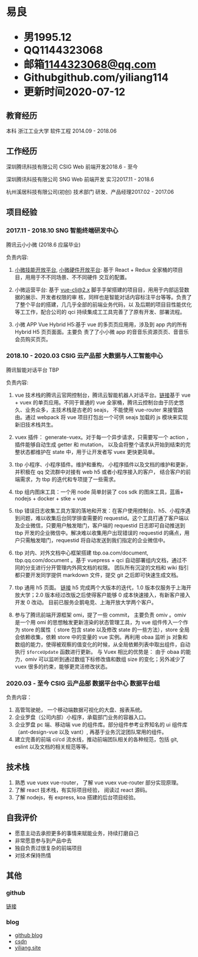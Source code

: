 <h1>
  <span>易良</span>
  <ul>
    <li><span>男</span>1995.12</li>
    <li><span>QQ</span>1144323068</li>
    <li><span>邮箱</span><a href="mailto:1144323068@qq.com">1144323068@qq.com</a></li>
    <li><span>Github</span><a>github.com/yiliang114</a></li>
    <li><span>更新时间</span>2020-07-12</li>
  </ul>
</h1>

## 教育经历

本科 浙江工业大学 软件工程 <span class="right">2014.09 - 2018.06</span>

## 工作经历

深圳腾讯科技有限公司 CSIG Web 前端开发<span class="right">2018.6 - 至今</span>

深圳腾讯科技有限公司 SNG Web 前端开发 实习<span class="right">2017.11 - 2018.6 </span>

杭州溪居科技有限公司(初创) 技术部门 研发、产品经理<span class="right">2017.02 - 2017.06</span><br>

## 项目经验

### 2017.11 - 2018.10 SNG 智能终端研发中⼼

腾讯云⼩小微 (2018.6 应届毕业)

负责内容:

1. [小微技能开放平台](https://xiaowei.tencent.com/skill.html), [小微硬件开放平台](https://xiaowei.tencent.com/hardware.html): 基于 React + Redux 全家桶的项⽬目，⽤用于不不同场景、不不同硬件 交互的配置。

2. 小微运营平台: 基于 vue-cli@2.x 脚⼿手架搭建的项⽬目，⽤用于内部运营数据的展示、开发者权限的审 核，同样也是智能对话内容标注平台等等。负责了了整个平台的搭建，⼏几乎全部的前端业务代码，以 及后期的项⽬目性能优化等⼯工作，配合公司的 qci 持续集成⼯工具完善了了原有开发、部署流程。

3. 小微 APP Vue Hybrid H5:基于 vue 的多⻚页应⽤用，涉及到 app 内的所有 Hybrid H5 ⻚页⾯面。主要负 责了了⼩小微 app 的⾳音乐资源⻚页、⾳音乐会员购买⻚页。

### 2018.10 - 2020.03 CSIG 云产品部 大数据与人⼯智能中⼼

腾讯智能对话平台 TBP

负责内容:

1. vue 技术栈的腾讯云官网控制台，腾讯云智能机器人对话平台。[链接](https://console.cloud.tencent.com/tbp)基于 vue + vuex 的单页应用。不同于普通的 vue 全家桶，腾讯云控制台由于历史悠久、业务众多，主技术栈是古老的 seajs， 不能使用 vue-router 来接管路由。通过 webpack 将 vue 项目打包出一个可供 seajs 加载的 js 模块来实现新旧技术栈共生。

2. vuex 插件： generate-vuex。对于每一个异步请求，只需要写一个 action ，插件能够自动生成 getter 和 mutation， 以及会将整个请求从开始到结束的完整状态都维护在 state 中，用于让开发者写 vuex 更快更简单。

3. tbp 小程序、小程序插件。维护和重构， 小程序插件以及文档的维护和更新，并积极在 qq 交流群中对接有 web h5 或者小程序接入的客户， 结合客户的前端需求，为 tbp 的迭代和专项提了一些需求。

4. tbp 组内图床工具：一个用 node 简单封装了 cos sdk 的图床工具，蓝盾+ nodejs + docker + stke + vue

5. tbp 错误日志收集工具方案的落地和开发：在客户使用控制台、h5、小程序遇到问题，难以收集后台同学排查需要的 requestid。这个工具打通了客户端以及企业微信，只要用户触发暗门，客户端的 requestid 日志即可自动推送到 tbp 开发的企业微信中。解决难以收集用户出现错误的 requestid 的痛点，用户只需触发暗门，requestid 将自动发送到我们指定的企业微信中。

6. tbp 对内、对外文档中心框架搭建 tbp.oa.com/document, tbp.qq.com/document 。基于 vuepress + qci 自动部署组内文档，通过不同的分支进行分开管理内外网文档的权限。 团队所有沉淀的文档和 wiki 指引都只要开发同学提供 markdown 文件，提交 git 之后即可快速生成文档。
7. tbp 通用 h5 页面。 [链接](https://tbp.cloud.tencent.com/tbp-h5-v2/?AgentId=f+kMfPU1Bm9zjnm6h7c09s4eGGW0iLMQqNuR+S86jT7hN/uvEn7WnlHc+XLpj78nBVkxhq2y6JRTBTE1YCxKNV/w3CatCyAsT0N3CBEgnHs=) h5 完成两个大版本的迭代，1.0 版本仅服务于上海开放大学；2.0 版本经过改版之后使得客户能够 0 成本快速接入，有新客户接入开发 0 改动。 目前已服务企鹅电竞、上海开放大学两个客户。

8. 参与了腾讯前端开源框架 omi，提了一些 commit， 主要负责 omiv 。omiv 是一个用 omi 的思想触发更新渲染的状态管理工具，为 vue 组件传入一个作为 store 的属性（ store 包含 state 以及修改 state 的一些方法），store 全局会依赖收集，依赖 store 中的变量的 vue 实例。再利用 obaa 监听 js 对象和数组的能力，使得被观察的值变化的时候，从全局依赖列表中取出组件，自动执行 `$forceUpdate` 函数进行更新。 与 Vuex 相比的优势是： 由于 obaa 的能力，omiv 可以监听到通过数组下标修改值和数组 size 的变化；另外减少了 vuex 很多的约束，能够更灵活修改状态。

### 2020.03 - 至今 CSIG 云产品部 数据平台中心 数据平台组

负责内容：

1. 高管驾驶舱， 一个移动端数据可视化的大盘、报表系统。
2. 企业罗盘（公司内部）小程序，承载部门业务的容器入口。
3. 企业罗盘 pc 端、移动端 vue 的组件库。部分组件参考业界知名的 ui 组件库（ant-design-vue 以及 vant）, 再基于业务沉淀团队常用的组件。
4. 建立完善的前端 ci/cd 流水线，推动前端团队相关的各种规范，包括 git, eslint 以及文档的相关规范等等。

<!-- 5. 参与网关和权限的 node 中台项目，以及为了提高移动端 h5 渲染性能而抽离的 BFF 层（node） -->

## 技术栈

1. 熟悉 vue vuex vue-router， 了解 vue vuex vue-router 部分实现原理。
2. 了解 react 技术栈，有实际项目经验， 阅读过 react 源码。
3. 了解 nodejs，有 express, koa 搭建的后台项目经验。

## 自我评价

- 愿意主动去承担更多的事情来赋能业务，持续打磨自己
- 非常愿意参与到产品中去
- 独自负责过很复杂的前端项目
- 对技术保持热情

## 其他

### github

[链接](https://github.com/yiliang114)

### blog

- [github blog](https://github.com/yiliang114/Blog)
- [csdn](https://blog.csdn.net/GreekMrzzJ)
- [yiliang.site](https://yiliang.site)
